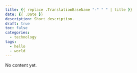 ```yaml
---
title: {{ replace .TranslationBaseName "-" " " | title }}
date: {{ .Date }}
description: Short description.
draft: true
toc: false
categories:
  - technology
tags:
  - hello
  - world
---
```


No content yet.

<!--more-->